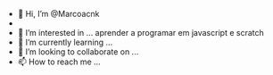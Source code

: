 - 👋 Hi, I’m @Marcoacnk
-
- 👀 I’m interested in ...  aprender a programar em javascript e scratch
- 🌱 I’m currently learning ... 
- 💞️ I’m looking to collaborate on ...
- 📫 How to reach me ...

<!---
Marcoacnk/Marcoacnk is a ✨ special ✨ repository because its `README.md` (this file) appears on your GitHub profile.
You can click the Preview link to take a look at your changes.
--->
